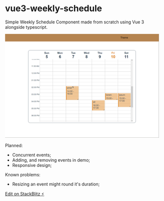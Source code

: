 # vue3-weekly-schedule

Simple Weekly Schedule Component made from scratch using Vue 3 alongside typescript.

![](https://github.com/Samuca2308/Vue3-Weekly-Schedule/blob/master/schedule.gif)

Planned:

- Concurrent events;
- Adding, and removing events in demo;
- Responsive design;

Known problems:

- Resizing an event might round it's duration;

[Edit on StackBlitz ⚡️](https://stackblitz.com/edit/vue3-weekly-schedule)
